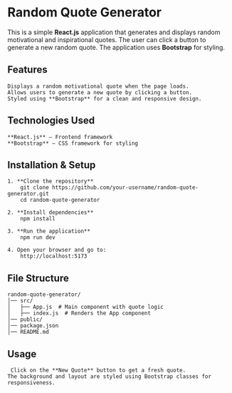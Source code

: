 # Random Quote Generator
This is a simple **React.js** application that generates and displays random motivational and inspirational quotes. The user can click a button to generate a new random quote. The application uses **Bootstrap** for styling.

## Features
    Displays a random motivational quote when the page loads.
    Allows users to generate a new quote by clicking a button.
    Styled using **Bootstrap** for a clean and responsive design.

## Technologies Used
    **React.js** – Frontend framework
    **Bootstrap** – CSS framework for styling

## Installation & Setup
    1. **Clone the repository**
        git clone https://github.com/your-username/random-quote-generator.git
        cd random-quote-generator

    2. **Install dependencies**
        npm install

    3. **Run the application**
        npm run dev

    4. Open your browser and go to:  
        http://localhost:5173

## File Structure

    random-quote-generator/
    │── src/
    │   ├── App.js  # Main component with quote logic
    │   ├── index.js  # Renders the App component
    │── public/
    │── package.json
    │── README.md


## Usage
     Click on the **New Quote** button to get a fresh quote.
    The background and layout are styled using Bootstrap classes for responsiveness.

